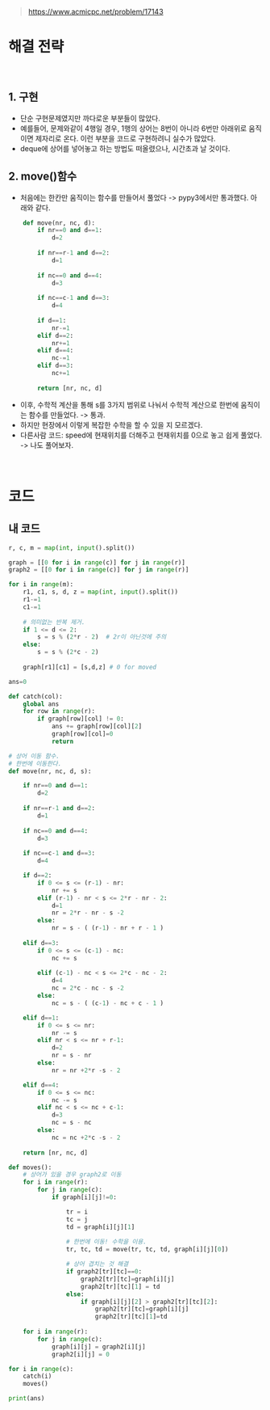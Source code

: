 > [ https://www.acmicpc.net/problem/17143 ]( https://www.acmicpc.net/problem/17143 )   

# 해결 전략

</br>

## 1.  구현
- 단순 구현문제였지만 까다로운 부분들이 많았다.
- 예를들어, 문제와같이 4행일 경우, 1행의 상어는 8번이 아니라 6번만 아래위로 움직이면 제자리로 온다. 이런 부분을 코드로 구현하려니 실수가 많았다.
- deque에 상어를 넣어놓고 하는 방법도 떠올렸으나, 시간초과 날 것이다.

## 2. move()함수
- 처음에는 한칸만 움직이는 함수를 만들어서 풀었다 -> pypy3에서만 통과했다. 아래와 같다.

```python
    def move(nr, nc, d):
        if nr==0 and d==1:
            d=2
        
        if nr==r-1 and d==2:
            d=1
        
        if nc==0 and d==4:
            d=3
        
        if nc==c-1 and d==3:
            d=4
        
        if d==1:
            nr-=1
        elif d==2:
            nr+=1
        elif d==4:
            nc-=1
        elif d==3:
            nc+=1
        
        return [nr, nc, d]
```

- 이후, 수학적 계산을 통해 s를 3가지 범위로 나눠서 수학적 계산으로 한번에 움직이는 함수를 만들었다. -> 통과.
- 하지만 현장에서 이렇게 복잡한 수학을 할 수 있을 지 모르겠다.
- 다른사람 코드: speed에 현재위치를 더해주고 현재위치를 0으로 놓고 쉽게 풀었다. -> 나도 풀어보자.
</br>

# 코드
## 내 코드
```python
r, c, m = map(int, input().split())

graph = [[0 for i in range(c)] for j in range(r)]
graph2 = [[0 for i in range(c)] for j in range(r)]

for i in range(m):
    r1, c1, s, d, z = map(int, input().split())
    r1-=1
    c1-=1
    
    # 의미없는 반복 제거.
    if 1 <= d <= 2:
        s = s % (2*r - 2)  # 2r이 아닌것에 주의
    else:
        s = s % (2*c - 2)
    
    graph[r1][c1] = [s,d,z] # 0 for moved

ans=0

def catch(col):
    global ans
    for row in range(r):
        if graph[row][col] != 0:
            ans += graph[row][col][2]
            graph[row][col]=0
            return

# 상어 이동 함수.
# 한번에 이동한다.
def move(nr, nc, d, s):

    if nr==0 and d==1:
        d=2
    
    if nr==r-1 and d==2:
        d=1
    
    if nc==0 and d==4:
        d=3
    
    if nc==c-1 and d==3:
        d=4

    if d==2:
        if 0 <= s <= (r-1) - nr:
            nr += s
        elif (r-1) - nr < s <= 2*r - nr - 2:
            d=1
            nr = 2*r - nr - s -2
        else:
            nr = s - ( (r-1) - nr + r - 1 ) 
    
    elif d==3:
        if 0 <= s <= (c-1) - nc:
            nc += s
        
        elif (c-1) - nc < s <= 2*c - nc - 2:
            d=4
            nc = 2*c - nc - s -2
        else:
            nc = s - ( (c-1) - nc + c - 1 )

    elif d==1:
        if 0 <= s <= nr:
            nr -= s
        elif nr < s <= nr + r-1:
            d=2
            nr = s - nr
        else:
            nr = nr +2*r -s - 2

    elif d==4:
        if 0 <= s <= nc:
            nc -= s
        elif nc < s <= nc + c-1:
            d=3
            nc = s - nc
        else:
            nc = nc +2*c -s - 2
    
    return [nr, nc, d]

def moves():
    # 상어가 있을 경우 graph2로 이동
    for i in range(r):
        for j in range(c):
            if graph[i][j]!=0:

                tr = i
                tc = j
                td = graph[i][j][1]
                
                # 한번에 이동! 수학을 이용.
                tr, tc, td = move(tr, tc, td, graph[i][j][0])

                # 상어 겹치는 것 해결
                if graph2[tr][tc]==0:
                    graph2[tr][tc]=graph[i][j]
                    graph2[tr][tc][1] = td
                else:
                    if graph[i][j][2] > graph2[tr][tc][2]:
                        graph2[tr][tc]=graph[i][j]
                        graph2[tr][tc][1]=td
                    
    for i in range(r):
        for j in range(c):
            graph[i][j] = graph2[i][j]
            graph2[i][j] = 0

for i in range(c):
    catch(i)
    moves()

print(ans)
```